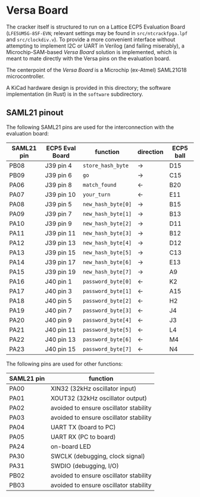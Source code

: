 # Versa Board

The cracker itself is structured to run on a Lattice ECP5 Evaluation Board (`LFE5UM5G-85F-EVN`; relevant settings may be found in `src/ntcrackfpga.lpf` and `src/clockdiv.v`). To provide a more convenient interface without attempting to implement I2C or UART in Verilog (and failing miserably), a Microchip-SAM-based _Versa Board_ solution is implemented, which is meant to mate directly with the Versa pins on the evaluation board.

The centerpoint of the _Versa Board_ is a Microchip (ex-Atmel) SAML21G18 microcontroller.

A KiCad hardware design is provided in this directory; the software implementation (in Rust) is in the `software` subdirectory.

## SAML21 pinout

The following SAML21 pins are used for the interconnection with the evaluation board:

| SAML21 pin | ECP5 Eval Board | function           | direction | ECP5 ball |
| ---------- | --------------- | ------------------ | --------- | --------- |
| PB08       | J39 pin 4       | `store_hash_byte`  | →         | D15       |
| PB09       | J39 pin 6       | `go`               | →         | C15       |
| PA06       | J39 pin 8       | `match_found`      | ←         | B20       |
| PA07       | J39 pin 10      | `your_turn`        | ←         | E11       |
| PA08       | J39 pin 5       | `new_hash_byte[0]` | →         | B15       |
| PA09       | J39 pin 7       | `new_hash_byte[1]` | →         | B13       |
| PA10       | J39 pin 9       | `new_hash_byte[2]` | →         | D11       |
| PA11       | J39 pin 11      | `new_hash_byte[3]` | →         | B12       |
| PA12       | J39 pin 13      | `new_hash_byte[4]` | →         | D12       |
| PA13       | J39 pin 15      | `new_hash_byte[5]` | →         | C13       |
| PA14       | J39 pin 17      | `new_hash_byte[6]` | →         | E13       |
| PA15       | J39 pin 19      | `new_hash_byte[7]` | →         | A9        |
| PA16       | J40 pin 1       | `password_byte[0]` | ←         | K2        |
| PA17       | J40 pin 3       | `password_byte[1]` | ←         | A15       |
| PA18       | J40 pin 5       | `password_byte[2]` | ←         | H2        |
| PA19       | J40 pin 7       | `password_byte[3]` | ←         | J4        |
| PA20       | J40 pin 9       | `password_byte[4]` | ←         | J3        |
| PA21       | J40 pin 11      | `password_byte[5]` | ←         | L4        |
| PA22       | J40 pin 13      | `password_byte[6]` | ←         | M4        |
| PA23       | J40 pin 15      | `password_byte[7]` | ←         | N4        |

The following pins are used for other functions:

| SAML21 pin | function                               |
| ---------- | -------------------------------------- |
| PA00       | XIN32 (32kHz oscillator input)         |
| PA01       | XOUT32 (32kHz oscillator output)       |
| PA02       | avoided to ensure oscillator stability |
| PA03       | avoided to ensure oscillator stability |
| PA04       | UART TX (board to PC)                  |
| PA05       | UART RX (PC to board)                  |
| PA24       | on-board LED                           |
| PA30       | SWCLK (debugging, clock signal)        |
| PA31       | SWDIO (debugging, I/O)                 |
| PB02       | avoided to ensure oscillator stability |
| PB03       | avoided to ensure oscillator stability |

